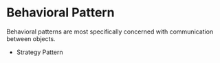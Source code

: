 # Behavioral Pattern
Behavioral patterns are most specifically concerned with communication between objects.

- Strategy Pattern